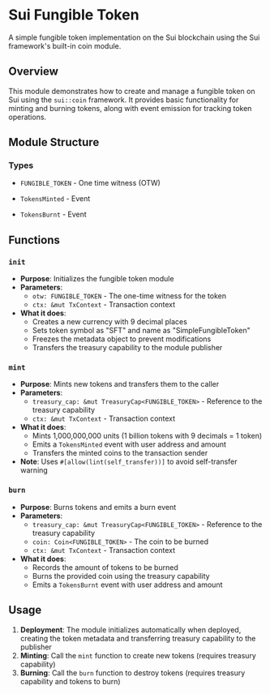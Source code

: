 # Sui Fungible Token

A simple fungible token implementation on the Sui blockchain using the Sui framework's built-in coin module.

## Overview

This module demonstrates how to create and manage a fungible token on Sui using the `sui::coin` framework. It provides basic functionality for minting and burning tokens, along with event emission for tracking token operations.

## Module Structure

### Types

- `FUNGIBLE_TOKEN` - One time witness (OTW)

- `TokensMinted` - Event

- `TokensBurnt` - Event

## Functions

### `init`

- **Purpose**: Initializes the fungible token module
- **Parameters**:
  - `otw: FUNGIBLE_TOKEN` - The one-time witness for the token
  - `ctx: &mut TxContext` - Transaction context
- **What it does**:
  - Creates a new currency with 9 decimal places
  - Sets token symbol as "SFT" and name as "SimpleFungibleToken"
  - Freezes the metadata object to prevent modifications
  - Transfers the treasury capability to the module publisher

### `mint`

- **Purpose**: Mints new tokens and transfers them to the caller
- **Parameters**:
  - `treasury_cap: &mut TreasuryCap<FUNGIBLE_TOKEN>` - Reference to the treasury capability
  - `ctx: &mut TxContext` - Transaction context
- **What it does**:
  - Mints 1,000,000,000 units (1 billion tokens with 9 decimals = 1 token)
  - Emits a `TokensMinted` event with user address and amount
  - Transfers the minted coins to the transaction sender
- **Note**: Uses `#[allow(lint(self_transfer))]` to avoid self-transfer warning

### `burn`

- **Purpose**: Burns tokens and emits a burn event
- **Parameters**:
  - `treasury_cap: &mut TreasuryCap<FUNGIBLE_TOKEN>` - Reference to the treasury capability
  - `coin: Coin<FUNGIBLE_TOKEN>` - The coin to be burned
  - `ctx: &mut TxContext` - Transaction context
- **What it does**:
  - Records the amount of tokens to be burned
  - Burns the provided coin using the treasury capability
  - Emits a `TokensBurnt` event with user address and amount

## Usage

1. **Deployment**: The module initializes automatically when deployed, creating the token metadata and transferring treasury capability to the publisher
2. **Minting**: Call the `mint` function to create new tokens (requires treasury capability)
3. **Burning**: Call the `burn` function to destroy tokens (requires treasury capability and tokens to burn)
